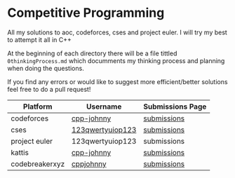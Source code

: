 # Competitive Programming

All my solutions to aoc, codeforces, cses and project euler. I will try my best to attempt it all in C++

At the beginning of each directory there will be a file tittled `0thinkingProcess.md` which documments my thinking process and planning when doing the questions. 

If you find any errors or would like to suggest more efficient/better solutions feel free to do a pull request!


| Platform | Username | Submissions Page |
|---|---|---|
| codeforces | [cpp-johnny](https://codeforces.com/profile/cpp-johnny) | [submissions](https://codeforces.com/submissions/cpp-johnny) |
| cses | [123qwertyuiop123](https://cses.fi/user/350608) |  [submissions](https://cses.fi/problemset/user/350608) |
| project euler | 123qwertyuiop123 | submissions |
| kattis | [cpp-johnny](https://open.kattis.com/users/cpp-johnny) | [submissions](https://open.kattis.com/users/cpp-johnny?tab=problems) |
| codebreakerxyz | [cppjohnny](https://codebreaker.xyz/profile/cppjohnny) | [submissions](https://codebreaker.xyz/submissions?username=cppjohnny) |